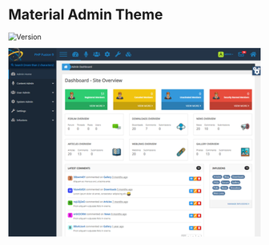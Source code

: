 # Material Admin Theme

![Version](https://img.shields.io/badge/Version-1.4.1-blue.svg)

![Preview](screenshot.png)
